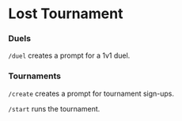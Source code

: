 # Lost Tournament

### Duels

`/duel` creates a prompt for a 1v1 duel.

### Tournaments

`/create` creates a prompt for tournament sign-ups.

`/start` runs the tournament.



[//]: # (<img src="https://github.com/tmasuda14/LostActionFigureBot/blob/main/src/signup.png" width="450">)

[//]: # (<img src="https://github.com/tmasuda14/LostActionFigureBot/blob/main/src/tournament.png" width="450">)